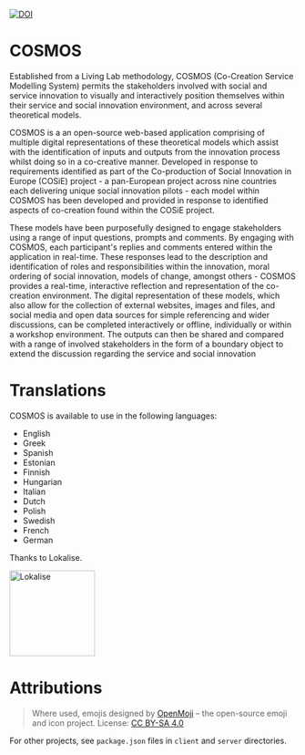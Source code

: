 [![DOI](https://zenodo.org/badge/DOI/10.5281/zenodo.4058570.svg)](https://zenodo.org/record/4058570)

# COSMOS

Established from a Living Lab methodology, COSMOS (Co-Creation Service Modelling System) permits the stakeholders involved with social and service innovation to visually and interactively position themselves within their service and social innovation environment, and across several theoretical models.

COSMOS is a an open-source web-based application comprising of multiple digital representations of these theoretical models which assist with the identification of inputs and outputs from the innovation process whilst doing so in a co-creative manner. Developed in response to requirements identified as part of the Co-production of Social Innovation in Europe (COSiE) project - a pan-European project across nine countries each delivering unique social innovation pilots - each model within COSMOS has been developed and provided in response to identified aspects of co-creation found within the COSiE project.

These models have been purposefully designed to engage stakeholders using a range of input questions, prompts and comments. By engaging with COSMOS, each participant's replies and comments entered within the application in real-time. These responses lead to the description and identification of roles and responsibilities within the innovation, moral ordering of social innovation, models of change, amongst others - COSMOS provides a real-time, interactive reflection and representation of the co-creation environment. The digital representation of these models, which also allow for the collection of external websites, images and files, and social media and open data sources for simple referencing and wider discussions, can be completed interactively or offline, individually or within a workshop environment. The outputs can then be shared and compared with a range of involved stakeholders in the form of a boundary object to extend the discussion regarding the service and social innovation

# Translations

COSMOS is available to use in the following languages:

- English
- Greek
- Spanish
- Estonian
- Finnish
- Hungarian
- Italian
- Dutch
- Polish
- Swedish
- French
- German

Thanks to Lokalise.

<a href="https://lokalise.com/"><img src="server/public/images/logos/lokalise_logo_colour_black_text.png" alt="Lokalise" width="150" /></a>

# Attributions

> Where used, emojis designed by [OpenMoji](https://openmoji.org/) – the open-source emoji and icon project. License: [CC BY-SA 4.0](https://creativecommons.org/licenses/by-sa/4.0/#)

For other projects, see `package.json` files in `client` and `server` directories.
